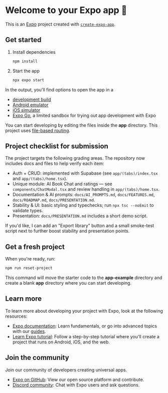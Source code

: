 # Welcome to your Expo app 👋

This is an [Expo](https://expo.dev) project created with [`create-expo-app`](https://www.npmjs.com/package/create-expo-app).

## Get started

1. Install dependencies

   ```bash
   npm install
   ```

2. Start the app

   ```bash
   npx expo start
   ```

In the output, you'll find options to open the app in a

- [development build](https://docs.expo.dev/develop/development-builds/introduction/)
- [Android emulator](https://docs.expo.dev/workflow/android-studio-emulator/)
- [iOS simulator](https://docs.expo.dev/workflow/ios-simulator/)
- [Expo Go](https://expo.dev/go), a limited sandbox for trying out app development with Expo

You can start developing by editing the files inside the **app** directory. This project uses [file-based routing](https://docs.expo.dev/router/introduction).

## Project checklist for submission

The project targets the following grading areas. The repository now includes docs and files to help verify each item:

- Auth + CRUD: implemented with Supabase (see `app/(tabs)/index.tsx` and `app/(tabs)/home.tsx`).
- Unique module: AI Book Chat and ratings — see `components/ChatModal.tsx` and review handling in `app/(tabs)/home.tsx`.
- Documentation & AI prompts: `docs/AI_PROMPTS.md`, `docs/FEATURES.md`, `docs/ROADMAP.md`, `docs/PRESENTATION.md`.
- Stability & UI: basic styling and typechecks; run `npx tsc --noEmit` to validate types.
- Presentation: `docs/PRESENTATION.md` includes a short demo script.

If you'd like, I can add an "Export library" button and a small smoke-test script next to further boost stability and presentation points.

## Get a fresh project

When you're ready, run:

```bash
npm run reset-project
```

This command will move the starter code to the **app-example** directory and create a blank **app** directory where you can start developing.

## Learn more

To learn more about developing your project with Expo, look at the following resources:

- [Expo documentation](https://docs.expo.dev/): Learn fundamentals, or go into advanced topics with our [guides](https://docs.expo.dev/guides).
- [Learn Expo tutorial](https://docs.expo.dev/tutorial/introduction/): Follow a step-by-step tutorial where you'll create a project that runs on Android, iOS, and the web.

## Join the community

Join our community of developers creating universal apps.

- [Expo on GitHub](https://github.com/expo/expo): View our open source platform and contribute.
- [Discord community](https://chat.expo.dev): Chat with Expo users and ask questions.
